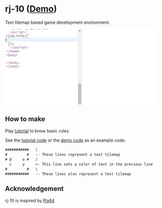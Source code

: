# rj-10 ([Demo](https://abagames.github.io/rj-10/index.html))

Text tilemap based game development environment.

![screenshot](docs/screenshot.gif)

## How to make

Play [tutorial](https://abagames.github.io/rj-10/tutorial.html) to know basic rules.

See the [tutorial code](src/demo/tutorial.ts) or the [demo code](src/demo/main.ts) as an example code.

```
###########   \
#         #   -- These lines represent a text tilemap
# @     o #   /
  c     y     <- This line sets a color of text in the previous line
#         #   \
###########   -- These lines also represent a text tilemap
```

## Acknowledgement

rj-10 is inspired by [Pix64](https://zappedcow.itch.io/pix64)
